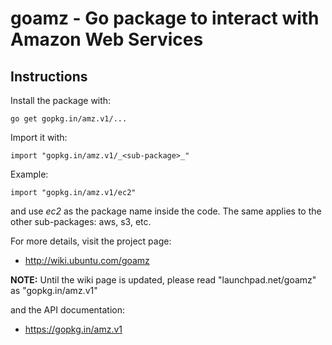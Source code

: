 goamz - Go package to interact with Amazon Web Services
=======================================================

Instructions
------------

Install the package with:

    go get gopkg.in/amz.v1/...

Import it with:

    import "gopkg.in/amz.v1/_<sub-package>_"

Example:

    import "gopkg.in/amz.v1/ec2"

and use _ec2_ as the package name inside the code.
The same applies to the other sub-packages: aws, s3, etc.

For more details, visit the project page:

* http://wiki.ubuntu.com/goamz

**NOTE:** Until the wiki page is updated, please read "launchpad.net/goamz" as "gopkg.in/amz.v1"

and the API documentation:

* https://gopkg.in/amz.v1
